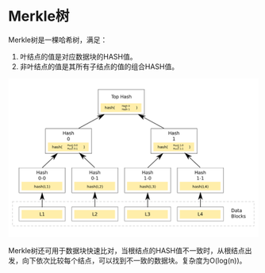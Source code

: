 # Merkle树

Merkle树是一棵哈希树，满足：
1. 叶结点的值是对应数据块的HASH值。
2. 非叶结点的值是其所有子结点的值的组合HASH值。

![](1.png)

Merkle树还可用于数据块快速比对，当根结点的HASH值不一致时，从根结点出发，向下依次比较每个结点，可以找到不一致的数据块。复杂度为O(log(n))。